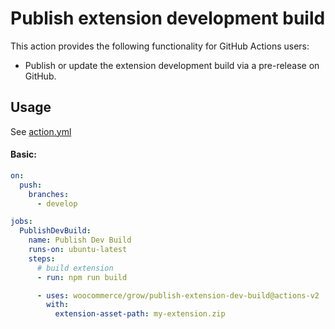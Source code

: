 # Publish extension development build

This action provides the following functionality for GitHub Actions users:

- Publish or update the extension development build via a pre-release on GitHub.

## Usage

See [action.yml](action.yml)

#### Basic:

```yaml
on:
  push:
    branches:
      - develop

jobs:
  PublishDevBuild:
    name: Publish Dev Build
    runs-on: ubuntu-latest
    steps:
      # build extension
      - run: npm run build

      - uses: woocommerce/grow/publish-extension-dev-build@actions-v2
        with:
          extension-asset-path: my-extension.zip

```
